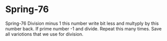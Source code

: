 # Spring-76
Spring-76
Division minus 1 this number write bit less and multyply by this number back. If prime number -1 and divide. Repeat this many times. Save all variotions that we use for division.
